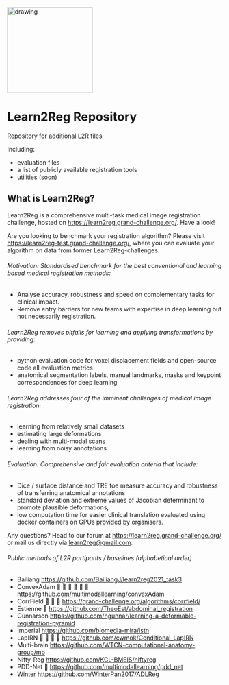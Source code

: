 <img src="https://user-images.githubusercontent.com/57064392/167838907-719665bf-f513-43bd-8bad-c46dc11cc56b.png" alt="drawing" width="200"/>

# Learn2Reg Repository
Repository for additional L2R files

Including:
- evaluation files
- a list of publicly available registration tools
- utilities (soon)


## What is Learn2Reg?
Learn2Reg is a comprehensive multi-task medical image registration challenge, hosted on https://learn2reg.grand-challenge.org/. Have a look!

Are you looking to benchmark your registration algorithm? Please visit https://learn2reg-test.grand-challenge.org/, where you can evaluate your algorithm on data from former Learn2Reg-challenges.

######  Motivation: Standardised benchmark for the best conventional and learning based medical registration methods:

* Analyse accuracy, robustness and speed on complementary tasks for clinical impact. 
* Remove entry barriers for new teams with expertise in deep learning but not necessarily registration.

######  Learn2Reg removes pitfalls for learning and applying transformations by providing:

* python evaluation code for voxel displacement fields and open-source code all evaluation metrics
* anatomical segmentation labels, manual landmarks, masks and keypoint correspondences for deep learning

######  Learn2Reg addresses four of the imminent challenges of medical image registration:

* learning from relatively small datasets
* estimating large deformations
* dealing with multi-modal scans
* learning from noisy annotations

######  Evaluation: Comprehensive and fair evaluation criteria that include:

* Dice / surface distance and TRE toe measure accuracy and robustness of transferring anatomical annotations 
* standard deviation and extreme values of Jacobian determinant to promote plausible deformations,
* low computation time for easier clinical translation evaluated using docker containers on GPUs provided by organisers.

Any questions? Head to our forum at https://learn2reg.grand-challenge.org/ or mail us directly via learn2reg@gmail.com.

######  Public methods of L2R partipants / baselines (alphabetical order)
* Bailiang https://github.com/BailiangJ/learn2reg2021_task3
* ConvexAdam :1st_place_medal: :1st_place_medal: :2nd_place_medal: :2nd_place_medal: :3rd_place_medal: :3rd_place_medal: https://github.com/multimodallearning/convexAdam
* CorrField :1st_place_medal: :1st_place_medal: :2nd_place_medal: https://grand-challenge.org/algorithms/corrfield/
* Estienne :3rd_place_medal: https://github.com/TheoEst/abdominal_registration
* Gunnarson https://github.com/ngunnar/learning-a-deformable-registration-pyramid
* Imperial https://github.com/biomedia-mira/istn
* LapIRN :1st_place_medal: :1st_place_medal: :2nd_place_medal: :3rd_place_medal: https://github.com/cwmok/Conditional_LapIRN
* Multi-brain https://github.com/WTCN-computational-anatomy-group/mb
* Nifty-Reg https://github.com/KCL-BMEIS/niftyreg
* PDD-Net :2nd_place_medal: https://github.com/multimodallearning/pdd_net
* Winter https://github.com/WinterPan2017/ADLReg 
